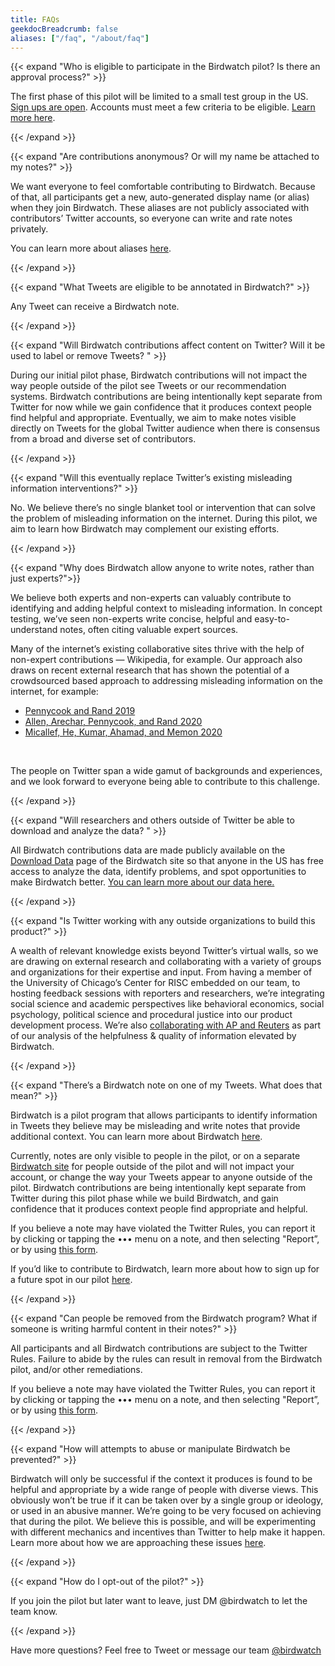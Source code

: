 ```yaml
---
title: FAQs
geekdocBreadcrumb: false
aliases: ["/faq", "/about/faq"]
---
```


{{< expand "Who is eligible to participate in the Birdwatch pilot? Is there an approval process?" >}}

The first phase of this pilot will be limited to a small test group in the US. [Sign ups are open](https://twitter.com/i/flow/join-birdwatch). Accounts must meet a few criteria to be eligible. [Learn more here](../join).

{{< /expand >}}

{{< expand "Are contributions anonymous? Or will my name be attached to my notes?" >}}

We want everyone to feel comfortable contributing to Birdwatch. Because of that, all participants get a new, auto-generated display name (or alias) when they join Birdwatch. These aliases are not publicly associated with contributors’ Twitter accounts, so everyone can write and rate notes privately.

You can learn more about aliases [here](../aliases).

{{< /expand >}}

{{< expand "What Tweets are eligible to be annotated in Birdwatch?" >}}

Any Tweet can receive a Birdwatch note.

{{< /expand >}}

{{< expand "Will Birdwatch contributions affect content on Twitter? Will it be used to label or remove Tweets? " >}}

During our initial pilot phase, Birdwatch contributions will not impact the way people outside of the pilot see Tweets or our recommendation systems. Birdwatch contributions are being intentionally kept separate from Twitter for now while we gain confidence that it produces context people find helpful and appropriate. Eventually, we aim to make notes visible directly on Tweets for the global Twitter audience when there is consensus from a broad and diverse set of contributors.

{{< /expand >}}

{{< expand "Will this eventually replace Twitter’s existing misleading information interventions?" >}}

No. We believe there’s no single blanket tool or intervention that can solve the problem of misleading information on the internet. During this pilot, we aim to learn how Birdwatch may complement our existing efforts.

{{< /expand >}}

{{< expand "Why does Birdwatch allow anyone to write notes, rather than just experts?">}}

We believe both experts and non-experts can valuably contribute to identifying and adding helpful context to misleading information. In concept testing, we’ve seen non-experts write concise, helpful and easy-to-understand notes, often citing valuable expert sources.

Many of the internet’s existing collaborative sites thrive with the help of non-expert contributions — Wikipedia, for example. Our approach also draws on recent external research that has shown the potential of a crowdsourced based approach to addressing misleading information on the internet, for example:

- [Pennycook and Rand 2019](https://www.pnas.org/content/116/7/2521)
- [Allen, Arechar, Pennycook, and Rand 2020](https://psyarxiv.com/9qdza)
- [Micallef, He, Kumar, Ahamad, and Memon 2020](https://arxiv.org/abs/2011.05773)

<br>

The people on Twitter span a wide gamut of backgrounds and experiences, and we look forward to everyone being able to contribute to this challenge.

{{< /expand >}}

{{< expand "Will researchers and others outside of Twitter be able to download and analyze the data? " >}}

All Birdwatch contributions data are made publicly available on the [Download Data](https://twitter.com/i/birdwatch/download-data) page of the Birdwatch site so that anyone in the US has free access to analyze the data, identify problems, and spot opportunities to make Birdwatch better. [You can learn more about our data here.](../data)

{{< /expand >}}

{{< expand "Is Twitter working with any outside organizations to build this product?" >}}

A wealth of relevant knowledge exists beyond Twitter’s virtual walls, so we are drawing on external research and collaborating with a variety of groups and organizations for their expertise and input. From having a member of the University of Chicago’s Center for RISC embedded on our team, to hosting feedback sessions with reporters and researchers, we’re integrating social science and academic perspectives like behavioral economics, social psychology, political science and procedural justice into our product development process. We’re also [collaborating with AP and Reuters](https://twitter.com/birdwatch/status/1422293696041603081) as part of our analysis of the helpfulness & quality of information elevated by Birdwatch.

{{< /expand >}}

{{< expand "There’s a Birdwatch note on one of my Tweets. What does that mean?" >}}

Birdwatch is a pilot program that allows participants to identify information in Tweets they believe may be misleading and write notes that provide additional context. You can learn more about Birdwatch [here](../).

Currently, notes are only visible to people in the pilot, or on a separate [Birdwatch site](http://birdwatch.twitter.com) for people outside of the pilot and will not impact your account, or change the way your Tweets appear to anyone outside of the pilot. Birdwatch contributions are being intentionally kept separate from Twitter during this pilot phase while we build Birdwatch, and gain confidence that it produces context people find appropriate and helpful.

If you believe a note may have violated the Twitter Rules, you can report it by clicking or tapping the ••• menu on a note, and then selecting "Report”, or by using [this form](https://help.twitter.com/en/forms/birdwatch).

If you’d like to contribute to Birdwatch, learn more about how to sign up for a future spot in our pilot [here](../join).

{{< /expand >}}

{{< expand "Can people be removed from the Birdwatch program? What if someone is writing harmful content in their notes?" >}}

All participants and all Birdwatch contributions are subject to the Twitter Rules. Failure to abide by the rules can result in removal from the Birdwatch pilot, and/or other remediations.

If you believe a note may have violated the Twitter Rules, you can report it by clicking or tapping the ••• menu on a note, and then selecting "Report”, or by using [this form](https://help.twitter.com/en/forms/birdwatch).

{{< /expand >}}

{{< expand "How will attempts to abuse or manipulate Birdwatch be prevented?" >}}

Birdwatch will only be successful if the context it produces is found to be helpful and appropriate by a wide range of people with diverse views. This obviously won’t be true if it can be taken over by a single group or ideology, or used in an abusive manner. We’re going to be very focused on achieving that during the pilot. We believe this is possible, and will be experimenting with different mechanics and incentives than Twitter to help make it happen. Learn more about how we are approaching these issues [here](../challenges).

{{< /expand >}}

{{< expand "How do I opt-out of the pilot?" >}}

If you join the pilot but later want to leave, just DM @birdwatch to let the team know.

{{< /expand >}}

Have more questions? Feel free to Tweet or message our team [@birdwatch](https://twitter.com/birdwatch)
